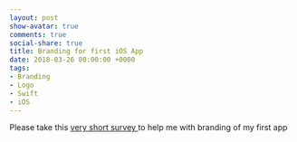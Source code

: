 ```yaml
---
layout: post
show-avatar: true
comments: true
social-share: true
title: Branding for first iOS App
date: 2018-03-26 00:00:00 +0000
tags:
- Branding
- Logo
- Swift
- iOS
---
```

Please take this [very short survey ](https://goo.gl/forms/x62C0yW6aWBroAmj1)to help me with branding of my first app
